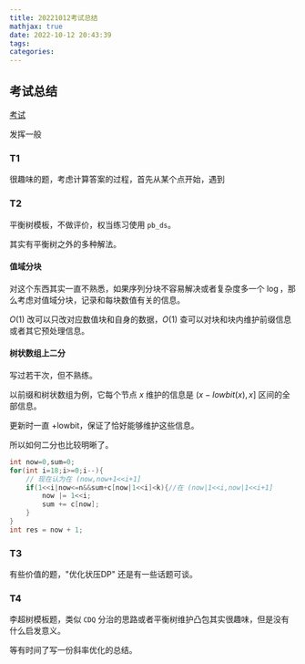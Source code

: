 ```yaml
---
title: 20221012考试总结
mathjax: true
date: 2022-10-12 20:43:39
tags:
categories:
---
```


## 考试总结

[考试](https://local.cwoi.com.cn:8443/contest/C0132)

发挥一般

### T1

很趣味的题，考虑计算答案的过程，首先从某个点开始，遇到

### T2

平衡树模板，不做评价，权当练习使用 `pb_ds`。

其实有平衡树之外的多种解法。

#### 值域分块

对这个东西其实一直不熟悉，如果序列分块不容易解决或者复杂度多一个 $\log$，那么考虑对值域分块，记录和每块数值有关的信息。

$O(1)$ 改可以只改对应数值块和自身的数据，$O(1)$ 查可以对块和块内维护前缀信息或者其它预处理信息。

#### 树状数组上二分

写过若干次，但不熟练。

以前缀和树状数组为例，它每个节点 $x$ 维护的信息是  $(x-lowbit(x),x]$ 区间的全部信息。

更新时一直 +lowbit，保证了恰好能够维护这些信息。

所以如何二分也比较明晰了。

```c++
int now=0,sum=0;
for(int i=18;i>=0;i--){
    // 现在认为在 (now,now+1<<i+1]
	if(1<<i|now<=n&&sum+c[now|1<<i]<k){//在 (now|1<<i,now|1<<i+1]
        now |= 1<<i;
        sum += c[now];
    }
}
int res = now + 1;
```

### T3

有些价值的题，"优化状压DP" 还是有一些话题可谈。

### T4

李超树模板题，类似 `CDQ` 分治的思路或者平衡树维护凸包其实很趣味，但是没有什么启发意义。

等有时间了写一份斜率优化的总结。

